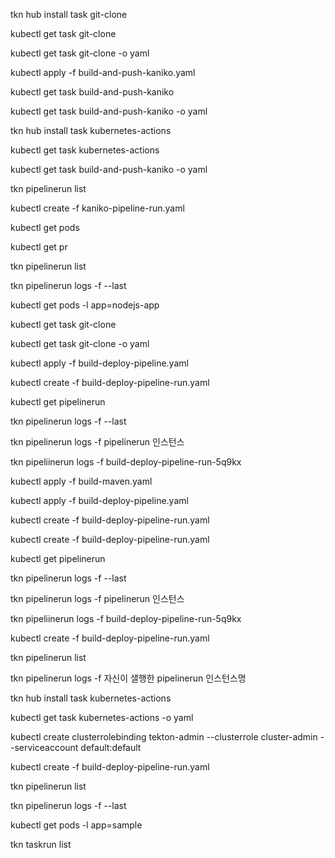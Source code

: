 tkn hub install task git-clone

kubectl get task git-clone

kubectl get task git-clone -o yaml

kubectl apply -f build-and-push-kaniko.yaml 

kubectl get task build-and-push-kaniko

kubectl get task build-and-push-kaniko -o yaml

tkn hub install task kubernetes-actions

kubectl get task kubernetes-actions

kubectl get task build-and-push-kaniko -o yaml

 tkn pipelinerun list 

 kubectl create -f kaniko-pipeline-run.yaml 

 kubectl get pods

 kubectl get pr 

tkn pipelinerun list 

tkn pipelinerun logs -f  --last

kubectl get pods -l app=nodejs-app

kubectl get task git-clone

kubectl get task git-clone -o yaml

kubectl apply -f build-deploy-pipeline.yaml 

kubectl create -f build-deploy-pipeline-run.yaml 


kubectl get pipelinerun

tkn pipelinerun logs -f --last

tkn pipelinerun logs -f pipelinerun 인스턴스

tkn pipeliinerun logs -f build-deploy-pipeline-run-5q9kx


kubectl apply -f build-maven.yaml

kubectl apply -f build-deploy-pipeline.yaml 

kubectl create -f build-deploy-pipeline-run.yaml

kubectl create -f build-deploy-pipeline-run.yaml 


kubectl get pipelinerun

tkn pipelinerun logs -f --last

tkn pipelinerun logs -f pipelinerun 인스턴스

tkn pipeliinerun logs -f build-deploy-pipeline-run-5q9kx

kubectl create -f build-deploy-pipeline-run.yaml 


tkn pipelinerun list

tkn pipelinerun logs -f 자신이 샐행한 pipelinerun 인스턴스명

tkn hub install task kubernetes-actions 

kubectl get task kubernetes-actions -o yaml 


kubectl create clusterrolebinding tekton-admin --clusterrole cluster-admin --serviceaccount default:default

kubectl create -f build-deploy-pipeline-run.yaml 

tkn pipelinerun list 

tkn pipelinerun logs -f --last


kubectl get pods -l app=sample

tkn taskrun list











